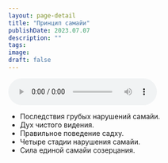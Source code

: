 ```yaml
---
layout: page-detail
title: "Принцип самайи"
publishDate: 2023.07.07
description: ""
tags:
image:
draft: false
---
```


<audio title="2023.07.07 - Принцип самайи.mp3" src="/upload/iblock/c52/c52d22b37f323dd0621bb2b811edabcb.mp3" controls=""></audio>

* Последствия грубых нарушений самайи.
* Дух чистого видения.
* Правильное поведение садху.
* Четыре стадии нарушения самайи.
* Сила единой самайи созерцания.

  
